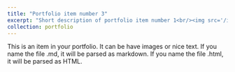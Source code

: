 ```yaml
---
title: "Portfolio item number 3"
excerpt: "Short description of portfolio item number 1<br/><img src='/images/competitions/competition_5.PNG'>"
collection: portfolio
---
```


This is an item in your portfolio. It can be have images or nice text. If you name the file .md, it will be parsed as markdown. If you name the file .html, it will be parsed as HTML. 
